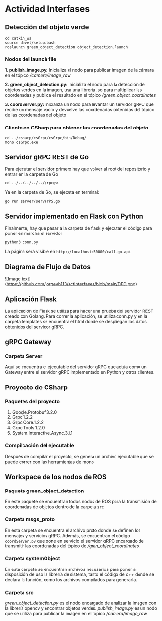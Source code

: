 # Actividad Interfases

## Detección del objeto verde

```
cd catkin_ws
source devel/setup.bash
roslaunch green_object_detection object_detection.launch
```

###  Nodos del launch file
**1. publish_image.py:** Inicializa el nodo para publicar imagen de la cámara en el tópico */camera/image\_raw*

**2. green\_object_detection.py:** Inicializa el nodo para la detección de objetos verdes en la imagen, usa una librería .so para multiplicar las coordenadas y publica el resultado en el tópico */green\_object\_coordinates*

**3. coordServer.py:** Inicializa un nodo para levantar un servidor gRPC que recibe un mensaje vacío y devuelve las coordenadas obtenidas del tópico de las coordenadas del objeto

### Cliente en CSharp para obtener las coordenadas del objeto

```
cd ../csharp/csGrpc/csGrpc/bin/Debug/
mono csGrpc.exe
```

## Servidor gRPC REST de Go
Para ejecutar el servidor primero hay que volver al root del repositorio y entrar en la carpeta de Go
```
cd ../../../../../grpcgw
```

Ya en la carpeta de Go, se ejecuta en terminal:

```
go run server/serverPS.go
```
## Servidor implementado en Flask con Python
Finalmente, hay que pasar a la carpeta de flask y ejecutar el código para poner en marcha el servidor

```
python3 conn.py
```

La página será visible en `http://localhost:50000/call-go-api`

## Diagrama de Flujo de Datos
![Image text]
(https://github.com/jorgevh113/actInterfases/blob/main/DFD.png)

## Aplicación Flask

La aplicación de Flask se utiliza para hacer una prueba del servidor REST creado con Golang. Para correr la aplicación, se utiliza conn.py y en la carpeta templates se encuentra el html donde se despliegan los datos obtenidos del servidor gRPC.

## gRPC Gateway

### Carpeta Server
Aquí se encuentra el ejecutable del servidor gRPC que actúa como un Gateway entre el servidor gRPC implementado en Python y otros clientes.

## Proyecto de CSharp

### Paquetes del proyecto
1. Google.Protobuf.3.2.0
2. Grpc.1.2.2
3. Grpc.Core.1.2.2
4. Grpc.Tools.1.2.0
5. System.Interactive.Async.3.1.1

### Compilcación del ejecutable
Después de compilar el proyecto, se genera un archivo ejecutable que se puede correr con las herramientas de mono

## Workspace de los nodos de ROS

### Paquete green_object_detection
En este paquete se encuentran todos nodos de ROS para la transmisión de coordenadas de objetos dentro de la carpeta `src`

### Carpeta msgs_proto
En esta carpeta se encuentra el archivo proto donde se definen los mensajes y servicios gRPC. Además, se encuentran el código `coordServer.py` que pone en servicio el servidor gRPC encargado de transmitir las coordenadas del tópico de */gren_object_coordinates*. 

### Carpeta systemObject
En esta carpeta se encuentran archivos necesarios para poner a disposición de uso la librería de sistema, tanto el código de c++ donde se declara la función, como los archivos compilados para generarla. 

### Carpeta src
*green_object_detection.py* es el nodo encargado de analizar la imagen con la librería opencv y encontrar objetos verdes. *publish_image.py* es un nodo que se utiliza para publicar la imagen en el tópico */camera/image_raw*